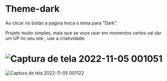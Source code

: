 # Theme-dark
Ao clicar no botão a pagina troca o tema para "Dark".


Projeto muito simples, mais que se voce usar em momentos certos 
vai dar um UP no seu site , use a criatividade.

![Captura de tela 2022-11-05 001051](https://user-images.githubusercontent.com/116031921/200098458-10bbb561-a380-4d93-a2b8-9f900b4ec332.png)
==============================================================================================================================================
  ![Captura de tela 2022-11-05 001122](https://user-images.githubusercontent.com/116031921/200098479-0a7d23ed-c8ff-4977-88e6-10b821cf1565.png)
  
